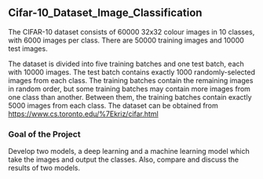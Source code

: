 ## Cifar-10_Dataset_Image_Classification

The CIFAR-10 dataset consists of 60000 32x32 colour images in 10 classes, with 6000 images per class. There are 50000 training images and 10000 test images. 

The dataset is divided into five training batches and one test batch, each with 10000 images. The test batch contains exactly 1000 randomly-selected images from each class. The training batches contain the remaining images in random order, but some training batches may contain more images from one class than another. Between them, the training batches contain exactly 5000 images from each class. The dataset can be obtained from https://www.cs.toronto.edu/%7Ekriz/cifar.html

### Goal of the Project

Develop two models, a deep learning and a machine learning model which take the images and output the classes. Also, compare and discuss the results of two models.

